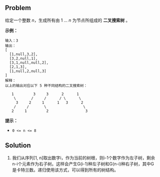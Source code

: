 ## Problem

给定一个整数 *n*，生成所有由 1 ... *n* 为节点所组成的 **二叉搜索树** 。

 

**示例：**

```
输入：3
输出：
[
  [1,null,3,2],
  [3,2,null,1],
  [3,1,null,null,2],
  [2,1,3],
  [1,null,2,null,3]
]
解释：
以上的输出对应以下 5 种不同结构的二叉搜索树：

   1         3     3      2      1
    \       /     /      / \      \
     3     2     1      1   3      2
    /     /       \                 \
   2     1         2                 3
```

 

**提示：**

- `0 <= n <= 8`



## Solution

1. 我们从序列[1, n]取出数字i，作为当前的树根，则i-1个数字作为左子树，剩余n-i个元素作为右子树。这样会产生G(i-1)种左子树和G(n-i)种右子树，其中G是卡特兰数。递归使用该方式，可以得到所有的树结构。